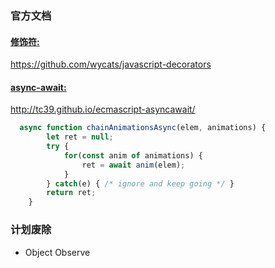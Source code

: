 ### 官方文档

#### [修饰符:](https://github.com/wycats/javascript-decorators)

https://github.com/wycats/javascript-decorators

#### [async-await:](https://github.com/tc39/ecmascript-asyncawait)

http://tc39.github.io/ecmascript-asyncawait/
```js
  async function chainAnimationsAsync(elem, animations) {
        let ret = null;
        try {
            for(const anim of animations) {
                ret = await anim(elem);
            }
        } catch(e) { /* ignore and keep going */ }
        return ret;
    }
```

### 计划废除
* Object Observe
